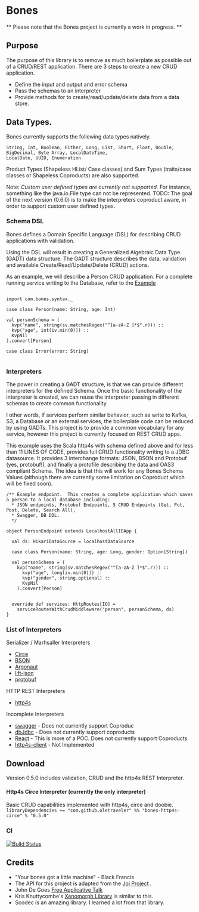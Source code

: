 # Bones

** Please note that the Bones project is currently a work in progress. **

## Purpose

The purpose of this library is to remove as much boilerplate as possible out of a CRUD/REST application.
There are 3 steps to create a new CRUD application.
 * Define the input and output and error schema
 * Pass the schemas to an interpreter
 * Provide methods for to create/read/update/delete data from a data store.
 
 
## Data Types.

Bones currently supports the following data types natively.

```
String, Int, Boolean, Either, Long, List, Short, Float, Double, BigDecimal, Byte Array, LocalDateTime,
LocalDate, UUID, Enumeration
```

Product Types (Shapeless HList/ Case classes) and Sum Types (traits/case classes or Shapeless Coproducts) are also supported.

Note: *Custom user defined types are currently not supported.*  For instance, something like 
the java.io.File type can not be represented.  TODO: The goal of the next version (0.6.0) is to 
make the interpreters coproduct aware, in order to support custom user defined types.  
 

### Schema DSL
Bones defines a Domain Specific Language (DSL) for describing CRUD applications with validation.

Using the DSL will result in creating a Generalized Algebraic Data Type (GADT) data structure.
The GADT structure describes the data, validation and available Create/Read/Update/Delete (CRUD) actions.
 
As an example, we will describe a Person CRUD application.  For a complete running service writing to the Database,
refer to the [Example](https://github.com/OleTraveler/bones/blob/master/examples/http4s-examples/src/main/scala/com/bones/PersonEndpoint.scala
)

```$scala

import com.bones.syntax._

case class Person(name: String, age: Int)

val personSchema = (
  kvp("name", string(sv.matchesRegex("^[a-zA-Z ]*$".r))) ::
  kvp("age", int(iv.min(0))) ::
  KvpNil
).convert[Person]

case class Error(error: String)
  
```


### Interpreters

The power in creating a GADT structure, is that we can provide different interpreters for the defined Schema.
Once the basic functionality of the interpreter is created, we can reuse the interpreter passing in different schemas
to create common functionality.

I other words, if services perform similar behavior, 
such as write to Kafka, S3, a Database or an external services, the boilerplate code can be reduced by using GADTs.
This project is to provide a common vocabulary for any service, however this project is currently focused on 
REST CRUD apps.
 
This example uses the Scala http4s with schema defined above and for less than 11 LINES OF CODE, provides full CRUD functionality writing to 
a JDBC datasource.  It provides 3 interchange formats: JSON, BSON and Protobuf (yes, protobuf!), 
and finally a protofile describing the data and OAS3 compliant Schema.  The idea is that this will work for any Bones Schema Values
(although there are currently some limitation on Coproduct which will be fixed soon).


```$scala
/** Example endpoint.  This creates a complete application which saves a person to a local database including:
  * JSON endpoints, Protobuf Endpoints, 5 CRUD Endpoints (Get, Put, Post, Delete, Search All),
  * Swagger, DB DDL.
  */

object PersonEndpoint extends LocalhostAllIOApp {

  val ds: HikariDataSource = localhostDataSource

  case class Person(name: String, age: Long, gender: Option[String])

  val personSchema = (
    kvp("name", string(sv.matchesRegex("^[a-zA-Z ]*$".r))) ::
      kvp("age", long(iv.min(0))) ::
      kvp("gender", string.optional) ::
      KvpNil
    ).convert[Person]


  override def services: HttpRoutes[IO] =
    serviceRoutesWithCrudMiddleware("person", personSchema, ds)
}
```

### List of Interpreters

Serializer / Marhsaller Interpreters
* [Circe](interchante-format-interpreters/circe/README.md)
* [BSON](interchante-format-interpreters/bson/README.md)
* [Argonaut](interchante-format-interpreters/argonaut/README.md)
* [lift-json](interchante-format-interpreters/lift-json/README.md)
* [protobuf](interchante-format-interpreters/protobuf/README.md)

HTTP REST Interpreters
* [http4s](rest-interpreteres/http4s-interpreter/README.md)

Incomplete Interpreters
* [swagger](interchante-format-interpreters/swagger-oas3/README.md) - Does not currently support Coproduc
* [dbJdbc](db-interpreters/jdbc/README.md) - Does not currently support coproducts
* [React](client-interpreters/react/README.md) - This is more of a POC.  Does not currently support Coproducts
* [http4s-client](client-interpreters/http4s-client/README.md) - Not Implemented 


## Download

Version 0.5.0 includes validation, CRUD and the http4s REST Interpreter.


#### Http4s Circe Interpreter (currently the only interpreter)
Basic CRUD capabilities implemented with http4s, circe and doobie.
```libraryDependencies += "com.github.oletraveler" %% "bones-http4s-circe" % "0.5.0"```

### CI
[![Build Status](https://travis-ci.org/OleTraveler/bones.svg?branch=master)](https://travis-ci.org/OleTraveler/bones)



## Credits

* "Your bones got a little machine" - Black Francis
* The API for this project is adapted from the [Joi Project](https://github.com/hapijs/joi) .
* John De Goes [Free Applicative Talk](https://www.youtube.com/watch?v=H28QqxO7Ihc)
* Kris Knuttycombe's [Xenomorph Library](https://github.com/nuttycom/xenomorph) is similar to this.
* Scodec is an amazing library.  I learned a lot from that library.







  
